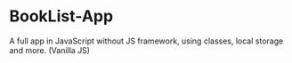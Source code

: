 # BookList-App
A full app in JavaScript without JS framework, using classes, local storage and more.
(Vanilla JS)

